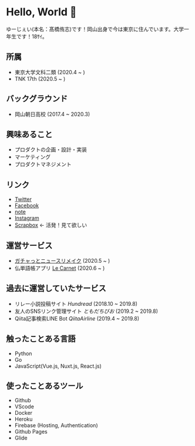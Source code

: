 # Hello, World 👋

ゆーじぇい(本名：髙橋侑志)です！岡山出身で今は東京に住んでいます。大学一年生です！18ｻｲ。

## 所属
- 東京大学文科二類 (2020.4 ~ )
- TNK 17th (2020.5 ~ )

## バックグラウンド
- 岡山朝日高校 (2017.4 ~ 2020.3)

## 興味あること
- プロダクトの企画・設計・実装
- マーケティング
- プロダクトマネジメント

## リンク
 - [Twitter](https://twitter.com/jyouj__)
 - [Facebook](https://www.facebook.com/profile.php?id=100028278360875)
 - [note](https://note.com/jyouj__)
 - [Instagram](https://instagram.com/jyouj_books_food)
 - [Scrapbox](https://scrapbox.io/jyouj/) ← 活発！見て欲しい
 
 ## 運営サービス
 - [ガチャっとニュースリメイク](https://gachat-news.herokuapp.com) (2020.5 ~ )
 - 仏単語帳アプリ [Le Carnet](https://carnet.glideapp.io) (2020.6 ~ )
 
 ## 過去に運営していたサービス
 - リレー小説投稿サイト _Hundread_ (2018.10 ~ 2019.8)
 - 友人のSNSリンク管理サイト _ともだちびお_ (2019.2 ~ 2019.8)
 - Qiita記事検索LINE Bot _QiitaAirline_ (2019.4 ~ 2019.8)
 
 ## 触ったことある言語
 - Python
 - Go
 - JavaScript(Vue.js, Nuxt.js, React.js)
 
 ## 使ったことあるツール
 - Github
 - VScode
 - Docker
 - Heroku
 - Firebase (Hosting, Authentication)
 - Github Pages
 - Glide

<!--
**jyouj/jyouj** is a ✨ _special_ ✨ repository because its `README.md` (this file) appears on your GitHub profile.

Here are some ideas to get you started:

- 🔭 I’m currently working on ...
- 🌱 I’m currently learning ...
- 👯 I’m looking to collaborate on ...
- 🤔 I’m looking for help with ...
- 💬 Ask me about ...
- 📫 How to reach me: ...
- 😄 Pronouns: ...
- ⚡ Fun fact: ...
-->
